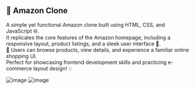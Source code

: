 ## 🛒 Amazon Clone

A simple yet functional Amazon clone built using HTML, CSS, and JavaScript 🌐.  
It replicates the core features of the Amazon homepage, including a responsive layout, product listings, and a sleek user interface 🎨.  
🧾 Users can browse products, view details, and experience a familiar online shopping UI.  
Perfect for showcasing frontend development skills and practicing e-commerce layout design! 💡

![image](https://github.com/user-attachments/assets/f49b7db7-4766-4835-8274-f7b60693d85e)
![image](https://github.com/user-attachments/assets/784514f5-2aff-460a-b5fd-e8967bfbf5c2)

